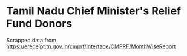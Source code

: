 # Tamil Nadu Chief Minister's Relief Fund Donors

Scrapped data from https://ereceipt.tn.gov.in/cmprf/Interface/CMPRF/MonthWiseReport
